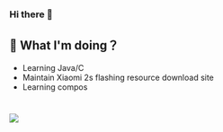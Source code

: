### Hi there 👋
## 🤔 What I'm doing？
- Learning Java/C
- Maintain Xiaomi 2s flashing resource download site
- Learning compos

# [![](https://github-readme-stats.vercel.app/api?username=Dedicatus5457)](https://github.com/Dedicatus5457)


<!--
**Dedicatus5457/Dedicatus5457** is a ✨ _special_ ✨ repository because its `README.md` (this file) appears on your GitHub profile.

Here are some ideas to get you started:

- 🔭 I’m currently working on ...
- 🌱 I’m currently learning ...
- 👯 I’m looking to collaborate on ...
- 🤔 I’m looking for help with ...
- 💬 Ask me about ...
- 📫 How to reach me: ...
- 😄 Pronouns: ...
- ⚡ Fun fact: ...
-->
